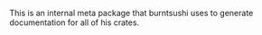 This is an internal meta package that burntsushi uses to generate documentation
for all of his crates.

